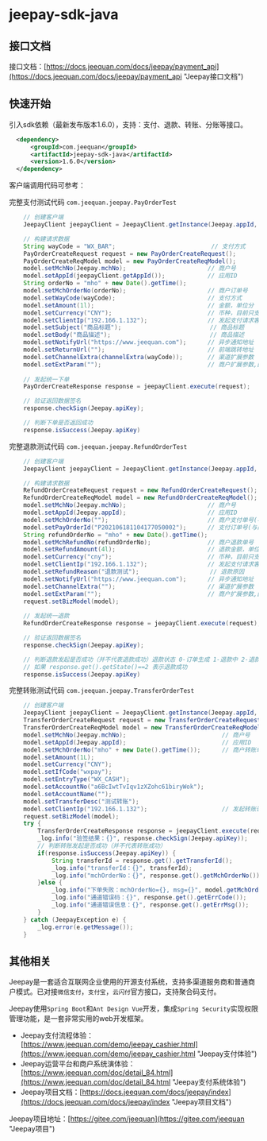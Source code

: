 # jeepay-sdk-java

## 接口文档

接口文档：[https://docs.jeequan.com/docs/jeepay/payment_api](https://docs.jeequan.com/docs/jeepay/payment_api "Jeepay接口文档")

## 快速开始

引入sdk依赖（最新发布版本1.6.0），支持：支付、退款、转账、分账等接口。

```xml
  <dependency>
      <groupId>com.jeequan</groupId>
      <artifactId>jeepay-sdk-java</artifactId>
      <version>1.6.0</version>
  </dependency>
```

客户端调用代码可参考：

完整支付测试代码 `com.jeequan.jeepay.PayOrderTest`

```java
    // 创建客户端
    JeepayClient jeepayClient = JeepayClient.getInstance(Jeepay.appId, Jeepay.apiKey);

    // 构建请求数据
    String wayCode = "WX_BAR";                           // 支付方式
    PayOrderCreateRequest request = new PayOrderCreateRequest();
    PayOrderCreateReqModel model = new PayOrderCreateReqModel();
    model.setMchNo(Jeepay.mchNo);                       // 商户号
    model.setAppId(jeepayClient.getAppId());            // 应用ID
    String orderNo = "mho" + new Date().getTime();
    model.setMchOrderNo(orderNo);                       // 商户订单号
    model.setWayCode(wayCode);                          // 支付方式
    model.setAmount(1l);                                // 金额，单位分
    model.setCurrency("CNY");                           // 币种，目前只支持cny
    model.setClientIp("192.166.1.132");                 // 发起支付请求客户端的IP地址
    model.setSubject("商品标题");                         // 商品标题
    model.setBody("商品描述");                            // 商品描述
    model.setNotifyUrl("https://www.jeequan.com");      // 异步通知地址
    model.setReturnUrl("");                             // 前端跳转地址
    model.setChannelExtra(channelExtra(wayCode));       // 渠道扩展参数
    model.setExtParam("");                              // 商户扩展参数,回调时原样返回
    
    // 发起统一下单
    PayOrderCreateResponse response = jeepayClient.execute(request);

    // 验证返回数据签名
    response.checkSign(Jeepay.apiKey);

    // 判断下单是否返回成功
    response.isSuccess(Jeepay.apiKey)
```

完整退款测试代码 `com.jeequan.jeepay.RefundOrderTest`

```java
    // 创建客户端
    JeepayClient jeepayClient = JeepayClient.getInstance(Jeepay.appId, Jeepay.apiKey);

    // 构建请求数据
    RefundOrderCreateRequest request = new RefundOrderCreateRequest();
    RefundOrderCreateReqModel model = new RefundOrderCreateReqModel();
    model.setMchNo(Jeepay.mchNo);                       // 商户号
    model.setAppId(Jeepay.appId);                       // 应用ID
    model.setMchOrderNo("");                            // 商户支付单号(与支付订单号二者传一)
    model.setPayOrderId("P202106181104177050002");      // 支付订单号(与商户支付单号二者传一)
    String refundOrderNo = "mho" + new Date().getTime();
    model.setMchRefundNo(refundOrderNo);                // 商户退款单号
    model.setRefundAmount(4l);                          // 退款金额，单位分
    model.setCurrency("cny");                           // 币种，目前只支持cny
    model.setClientIp("192.166.1.132");                 // 发起支付请求客户端的 IP 地址，格式为 IPV4，如: 127.0.0.1
    model.setRefundReason("退款测试");                    // 退款原因
    model.setNotifyUrl("https://www.jeequan.com");      // 异步通知地址
    model.setChannelExtra("");                          // 渠道扩展参数
    model.setExtParam("");                              // 商户扩展参数,回调时原样返回
    request.setBizModel(model);
    
    // 发起统一退款
    RefundOrderCreateResponse response = jeepayClient.execute(request);

    // 验证返回数据签名
    response.checkSign(Jeepay.apiKey);

    // 判断退款发起是否成功（并不代表退款成功）退款状态 0-订单生成 1-退款中 2-退款成功 3-退款失败 4-退款关闭
    // 如果 response.get().getState()==2 表示退款成功
    response.isSuccess(Jeepay.apiKey)
```

完整转账测试代码 `com.jeequan.jeepay.TransferOrderTest`

```java
    // 创建客户端
    JeepayClient jeepayClient = JeepayClient.getInstance(Jeepay.appId, Jeepay.apiKey);
    TransferOrderCreateRequest request = new TransferOrderCreateRequest();
    TransferOrderCreateReqModel model = new TransferOrderCreateReqModel();
    model.setMchNo(Jeepay.mchNo);                           // 商户号
    model.setAppId(Jeepay.appId);                           // 应用ID
    model.setMchOrderNo("mho" + new Date().getTime());      // 商户转账单号
    model.setAmount(1L);
    model.setCurrency("CNY");
    model.setIfCode("wxpay");
    model.setEntryType("WX_CASH");
    model.setAccountNo("a6BcIwtTvIqv1zXZohc61biryWok");
    model.setAccountName("");
    model.setTransferDesc("测试转账");
    model.setClientIp("192.166.1.132");                     // 发起转账请求客户端的IP地址
    request.setBizModel(model);
    try {
        TransferOrderCreateResponse response = jeepayClient.execute(request);
        _log.info("验签结果：{}", response.checkSign(Jeepay.apiKey));
        // 判断转账发起是否成功（并不代表转账成功）
        if(response.isSuccess(Jeepay.apiKey)) {
            String transferId = response.get().getTransferId();
            _log.info("transferId：{}", transferId);
            _log.info("mchOrderNo：{}", response.get().getMchOrderNo());
        }else {
            _log.info("下单失败：mchOrderNo={}, msg={}", model.getMchOrderNo(), response.getMsg());
            _log.info("通道错误码：{}", response.get().getErrCode());
            _log.info("通道错误信息：{}", response.get().getErrMsg());
        }
    } catch (JeepayException e) {
        _log.error(e.getMessage());
    }
```

## 其他相关

Jeepay是一套适合互联网企业使用的开源支付系统，支持多渠道服务商和普通商户模式。已对接`微信支付`，`支付宝`，`云闪付`官方接口，支持聚合码支付。

Jeepay使用`Spring Boot`和`Ant Design Vue`开发，集成`Spring Security`实现权限管理功能，是一套非常实用的web开发框架。

- Jeepay支付流程体验：[https://www.jeequan.com/demo/jeepay_cashier.html](https://www.jeequan.com/demo/jeepay_cashier.html "Jeepay支付体验")
- Jeepay运营平台和商户系统演体验：[https://www.jeequan.com/doc/detail_84.html](https://www.jeequan.com/doc/detail_84.html "Jeepay支付系统体验")
- Jeepay项目文档：[https://docs.jeequan.com/docs/jeepay/index](https://docs.jeequan.com/docs/jeepay/index "Jeepay项目文档")

Jeepay项目地址：[https://gitee.com/jeequan](https://gitee.com/jeequan "Jeepay项目")
